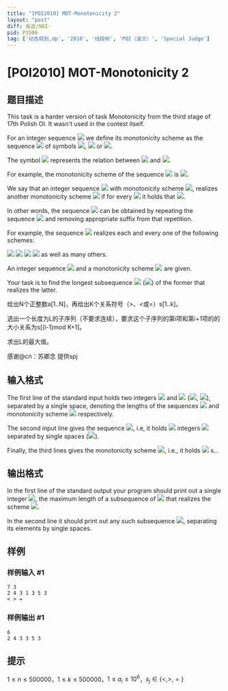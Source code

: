```yaml
---
title: "[POI2010] MOT-Monotonicity 2"
layout: "post"
diff: 省选/NOI-
pid: P3506
tag: ['动态规划,dp', '2010', '线段树', 'POI（波兰）', 'Special Judge']
---
```

# [POI2010] MOT-Monotonicity 2
## 题目描述

This task is a harder version of task Monotonicity from the third stage of 17th Polish OI. It wasn't used in the contest itself.

For an integer sequence ![](http://main.edu.pl/images/OI17/mot-en-tex.1.png) we define its monotonicity scheme as the sequence    ![](http://main.edu.pl/images/OI17/mot-en-tex.2.png) of symbols ![](http://main.edu.pl/images/OI17/mot-en-tex.3.png), ![](http://main.edu.pl/images/OI17/mot-en-tex.4.png) or ![](http://main.edu.pl/images/OI17/mot-en-tex.5.png).

The symbol ![](http://main.edu.pl/images/OI17/mot-en-tex.6.png) represents the relation between ![](http://main.edu.pl/images/OI17/mot-en-tex.7.png) and ![](http://main.edu.pl/images/OI17/mot-en-tex.8.png).

For example, the monotonicity scheme of the sequence ![](http://main.edu.pl/images/OI17/mot-en-tex.9.png) is ![](http://main.edu.pl/images/OI17/mot-en-tex.10.png).

We say that an integer sequence ![](http://main.edu.pl/images/OI17/mot-en-tex.11.png) with monotonicity scheme    ![](http://main.edu.pl/images/OI17/mot-en-tex.12.png), realizes another monotonicity scheme ![](http://main.edu.pl/images/OI17/mot-en-tex.13.png)    if for every ![](http://main.edu.pl/images/OI17/mot-en-tex.14.png) it holds that ![](http://main.edu.pl/images/OI17/mot-en-tex.15.png).

In other words, the sequence ![](http://main.edu.pl/images/OI17/mot-en-tex.16.png) can be obtained by repeating the sequence    ![](http://main.edu.pl/images/OI17/mot-en-tex.17.png) and removing appropriate suffix from that repetition.

For example, the sequence ![](http://main.edu.pl/images/OI17/mot-en-tex.18.png) realizes each and every one of the following schemes:

![](http://main.edu.pl/images/OI17/mot-en-tex.19.png)           ![](http://main.edu.pl/images/OI17/mot-en-tex.20.png)           ![](http://main.edu.pl/images/OI17/mot-en-tex.21.png)           ![](http://main.edu.pl/images/OI17/mot-en-tex.22.png)                  as well as many others.

An integer sequence ![](http://main.edu.pl/images/OI17/mot-en-tex.23.png) and a monotonicity scheme ![](http://main.edu.pl/images/OI17/mot-en-tex.24.png) are given.

Your task is to find the longest subsequence ![](http://main.edu.pl/images/OI17/mot-en-tex.25.png) (![](http://main.edu.pl/images/OI17/mot-en-tex.26.png))    of the former that realizes the latter.

给出N个正整数a[1..N]，再给出K个关系符号（>、<或=）s[1..k]。

选出一个长度为L的子序列（不要求连续），要求这个子序列的第i项和第i+1项的的大小关系为s[(i-1)mod K+1]。

求出L的最大值。

感谢@cn：苏卿念 提供spj

## 输入格式

The first line of the standard input holds two integers ![](http://main.edu.pl/images/OI17/mot-en-tex.27.png) and ![](http://main.edu.pl/images/OI17/mot-en-tex.28.png) (![](http://main.edu.pl/images/OI17/mot-en-tex.29.png), ![](http://main.edu.pl/images/OI17/mot-en-tex.30.png)),    separated by a single space, denoting the lengths of the sequences ![](http://main.edu.pl/images/OI17/mot-en-tex.31.png) and monotonicity scheme ![](http://main.edu.pl/images/OI17/mot-en-tex.32.png) respectively.

The second input line gives the sequence ![](http://main.edu.pl/images/OI17/mot-en-tex.33.png), i.e, it holds ![](http://main.edu.pl/images/OI17/mot-en-tex.34.png) integers ![](http://main.edu.pl/images/OI17/mot-en-tex.35.png) separated by single spaces (![](http://main.edu.pl/images/OI17/mot-en-tex.36.png)).

Finally, the third lines gives the monotonicity scheme ![](http://main.edu.pl/images/OI17/mot-en-tex.37.png), i.e., it holds ![](http://main.edu.pl/images/OI17/mot-en-tex.38.png) s…

## 输出格式

In the first line of the standard output your program should print out a single integer ![](http://main.edu.pl/images/OI17/mot-en-tex.40.png),    the maximum length of a subsequence of ![](http://main.edu.pl/images/OI17/mot-en-tex.41.png) that realizes the scheme ![](http://main.edu.pl/images/OI17/mot-en-tex.42.png).

In the second line it should print out any such subsequence ![](http://main.edu.pl/images/OI17/mot-en-tex.43.png), separating its elements by single spaces.

## 样例

### 样例输入 #1
```
7 3
2 4 3 1 3 5 3
< > =
```
### 样例输出 #1
```
6
2 4 3 3 5 3
```
## 提示

$1 \le n \le 500000$，$1 \le k \le 500000$，$1 \le a_i \le 10^6$，$s_j \in \{<, >, =\}$

